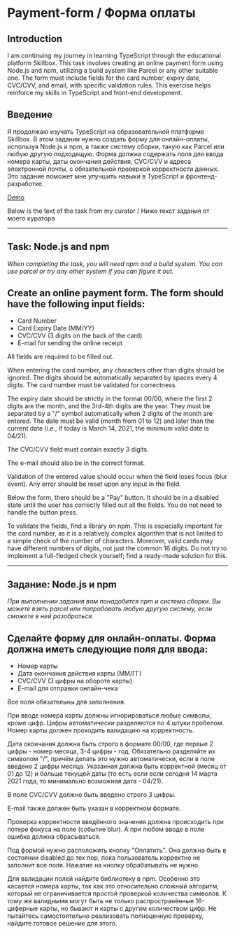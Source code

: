# Payment-form / Форма оплаты

## Introduction

I am continuing my journey in learning TypeScript through the educational platform Skillbox. This task involves creating an online payment form using Node.js and npm, utilizing a build system like Parcel or any other suitable one. The form must include fields for the card number, expiry date, CVC/CVV, and email, with specific validation rules. This exercise helps reinforce my skills in TypeScript and front-end development.

## Введение

Я продолжаю изучать TypeScript на образовательной платформе Skillbox. В этом задании нужно создать форму для онлайн-оплаты, используя Node.js и npm, а также систему сборки, такую как Parcel или любую другую подходящую. Форма должна содержать поля для ввода номера карты, даты окончания действия, CVC/CVV и адреса электронной почты, с обязательной проверкой корректности данных. Это задание поможет мне улучшить навыки в TypeScript и фронтенд-разработке.

[Demo](https://hellsgor.github.io/payment-form/)

Below is the text of the task from my curator / Ниже текст задания от моего куратора

---

## Task: Node.js and npm

_When completing the task, you will need npm and a build system. You can use parcel or try any other system if you can figure it out._

## Create an online payment form. The form should have the following input fields:

- Card Number
- Card Expiry Date (MM/YY)
- CVC/CVV (3 digits on the back of the card)
- E-mail for sending the online receipt

All fields are required to be filled out.

When entering the card number, any characters other than digits should be ignored. The digits should be automatically separated by spaces every 4 digits. The card number must be validated for correctness.

The expiry date should be strictly in the format 00/00, where the first 2 digits are the month, and the 3rd-4th digits are the year. They must be separated by a "/" symbol automatically when 2 digits of the month are entered. The date must be valid (month from 01 to 12) and later than the current date (i.e., if today is March 14, 2021, the minimum valid date is 04/21).

The CVC/CVV field must contain exactly 3 digits.

The e-mail should also be in the correct format.

Validation of the entered value should occur when the field loses focus (blur event). Any error should be reset upon any input in the field.

Below the form, there should be a "Pay" button. It should be in a disabled state until the user has correctly filled out all the fields. You do not need to handle the button press.

To validate the fields, find a library on npm. This is especially important for the card number, as it is a relatively complex algorithm that is not limited to a simple check of the number of characters. Moreover, valid cards may have different numbers of digits, not just the common 16 digits. Do not try to implement a full-fledged check yourself; find a ready-made solution for this.

---

## Задание: Node.js и npm

_При выполнении задания вам понадобится npm и система сборки. Вы можете взять parcel или попробовать любую другую систему, если сможете в ней разобраться._

## Сделайте форму для онлайн-оплаты. Форма должна иметь следующие поля для ввода:

- Номер карты
- Дата окончания действия карты (ММ/ГГ)
- CVC/CVV (3 цифры на обороте карты)
- E-mail для отправки онлайн-чека

Все поля обязательны для заполнения.

При вводе номера карты должны игнорироваться любые символы, кроме цифр. Цифры автоматически разделяются по 4 штуки пробелом. Номер карты должен проходить валидацию на корректность.

Дата окончания должна быть строго в формате 00/00, где первые 2 цифры - номер месяца, 3-4 цифры - год. Обязательно разделяйте их символом "/", причём делать это нужно автоматически, если в поле введено 2 цифры месяца. Указанная должна быть корректной (месяц от 01 до 12) и больше текущей даты (то есть если если сегодня 14 марта 2021 года, то минимально возможная дата - 04/21).

В поле CVC/CVV должно быть введено строго 3 цифры.

E-mail также должен быть указан в корректном формате.

Проверка корректности введённого значения должна происходить при потере фокуса на поле (событие blur). А при любом вводе в поле ошибка должна сбрасываться.

Под формой нужно расположить кнопку "Оплатить". Она должна быть в состоянии disabled до тех пор, пока пользователь корректно не заполнит все поля. Нажатие на кнопку обрабатывать не нужно.

Для валидации полей найдите библиотеку в npm. Особенно это касается номера карты, так как это относительно сложный алгоритм, который не ограничивается простой проверкой количества символов. К тому же валидными могут быть не только распространённые 16-циферные карты, но бывают и карты с другим количеством цифр. Не пытайтесь самостоятельно реализовать полноценную проверку, найдите готовое решение для этого.
